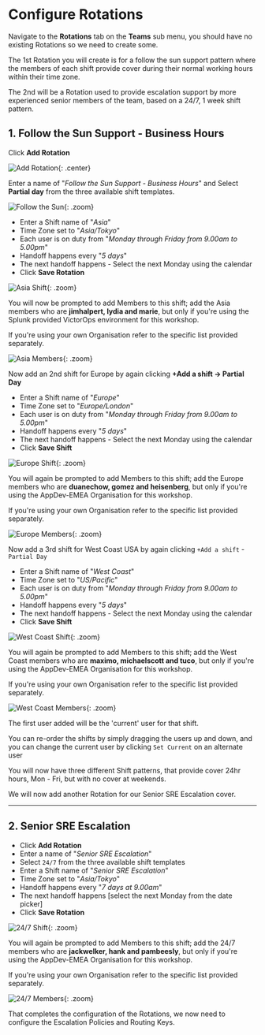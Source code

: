 # Configure Rotations

Navigate to the **Rotations** tab on the **Teams** sub menu, you should have no existing Rotations so we need to create some.

The 1st Rotation you will create is for a follow the sun support pattern where the members of each shift provide cover during their normal working hours within their time zone.

The 2nd will be a Rotation used to provide escalation support by more experienced senior members of the team, based on a 24/7, 1 week shift pattern.

## 1. Follow the Sun Support - Business Hours

Click **Add Rotation**

![Add Rotation](../../images/victorops/add-rotation.png){: .center}

Enter a name of "*Follow the Sun Support - Business Hours*" and Select **Partial day** from the three available shift templates.

![Follow the Sun](../../images/victorops/follow-the-sun.png){: .zoom}

* Enter a Shift name of "*Asia*"
* Time Zone set to "*Asia/Tokyo*"
* Each user is on duty from "*Monday through Friday from 9.00am to 5.00pm*"
* Handoff happens every "*5 days*"
* The next handoff happens - Select the next Monday using the calendar
* Click **Save Rotation**

![Asia Shift](../../images/victorops/asia-shift.png){: .zoom}

You will now be prompted to add Members to this shift; add the Asia members who are **jimhalpert, lydia and marie**, but only if you're using the Splunk provided VictorOps environment for this workshop.

If you're using your own Organisation refer to the specific list provided separately.

![Asia Members](../../images/victorops/asia-members.png){: .zoom}

Now add an 2nd shift for Europe by again clicking **+Add a shift → Partial Day**

* Enter a Shift name of "*Europe*"
* Time Zone set to "*Europe/London*"
* Each user is on duty from "*Monday through Friday from 9.00am to 5.00pm*"
* Handoff happens every "*5 days*"
* The next handoff happens - Select the next Monday using the calendar
* Click **Save Shift**

![Europe Shift](../../images/victorops/europe-shift.png){: .zoom}

You will again be prompted to add Members to this shift; add the Europe members who are **duanechow, gomez and heisenberg**, but only if you're using the AppDev-EMEA Organisation for this workshop.

If you're using your own Organisation refer to the specific list provided separately.

![Europe Members](../../images/victorops/europe-members.png){: .zoom}

Now add a 3rd shift for West Coast USA by again clicking `+Add a shift` - `Partial Day`

* Enter a Shift name of "*West Coast*"
* Time Zone set to "*US/Pacific*"
* Each user is on duty from "*Monday through Friday from 9.00am to 5.00pm*"
* Handoff happens every "*5 days*"
* The next handoff happens - Select the next Monday using the calendar
* Click **Save Shift**

![West Coast Shift](../../images/victorops/west-coast-shift.png){: .zoom}

You will again be prompted to add Members to this shift; add the West Coast members who are **maximo, michaelscott and tuco**, but only if you're using the AppDev-EMEA Organisation for this workshop.

If you're using your own Organisation refer to the specific list provided separately.

![West Coast Members](../../images/victorops/west-coast-members.png){: .zoom}

The first user added will be the 'current' user for that shift.

You can re-order the shifts by simply dragging the users up and down, and you can change the current user by clicking `Set Current` on an alternate user

You will now have three different Shift patterns, that provide cover 24hr hours, Mon - Fri, but with no cover at weekends.

We will now add another Rotation for our Senior SRE Escalation cover.

---

## 2. Senior SRE Escalation

* Click **Add Rotation**
* Enter a name of "*Senior SRE Escalation*"
* Select `24/7` from the three available shift templates
* Enter a Shift name of "*Senior SRE Escalation*"
* Time Zone set to "*Asia/Tokyo*"
* Handoff happens every "*7 days at 9.00am*"
* The next handoff happens [select the next Monday from the date picker]
* Click **Save Rotation**

![24/7 Shift](../../images/victorops/24-7-shift.png){: .zoom}

You will again be prompted to add Members to this shift; add the 24/7 members who are **jackwelker, hank and pambeesly**, but only if you're using the AppDev-EMEA Organisation for this workshop.

If you're using your own Organisation refer to the specific list provided separately.

![24/7 Members](../../images/victorops/24-7-members.png){: .zoom}

That completes the configuration of the Rotations, we now need to configure the Escalation Policies and Routing Keys.
